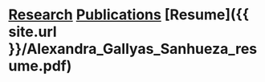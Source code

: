 # [Research](./research.md)    [Publications](./publications.md)    [Resume]({{ site.url }}/Alexandra_Gallyas_Sanhueza_resume.pdf)
